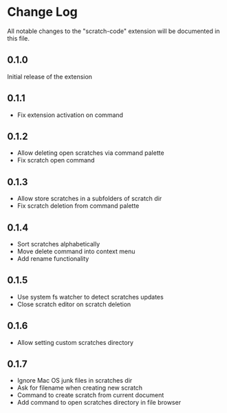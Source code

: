# Change Log

All notable changes to the "scratch-code" extension will be documented in this file.

## 0.1.0

Initial release of the extension

## 0.1.1

- Fix extension activation on command

## 0.1.2

- Allow deleting open scratches via command palette
- Fix scratch open command

## 0.1.3

- Allow store scratches in a subfolders of scratch dir
- Fix scratch deletion from command palette

## 0.1.4

- Sort scratches alphabetically
- Move delete command into context menu
- Add rename functionality

## 0.1.5

- Use system fs watcher to detect scratches updates
- Close scratch editor on scratch deletion

## 0.1.6

- Allow setting custom scratches directory

## 0.1.7

- Ignore Mac OS junk files in scratches dir
- Ask for filename when creating new scratch
- Command to create scratch from current document
- Add command to open scratches directory in file browser
